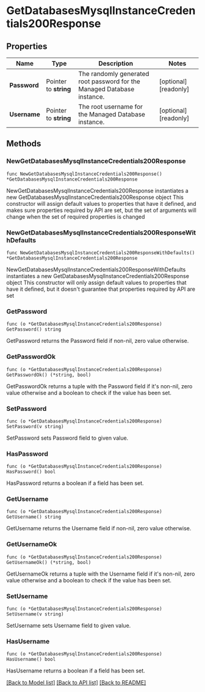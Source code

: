 # GetDatabasesMysqlInstanceCredentials200Response

## Properties

Name | Type | Description | Notes
------------ | ------------- | ------------- | -------------
**Password** | Pointer to **string** | The randomly generated root password for the Managed Database instance. | [optional] [readonly] 
**Username** | Pointer to **string** | The root username for the Managed Database instance. | [optional] [readonly] 

## Methods

### NewGetDatabasesMysqlInstanceCredentials200Response

`func NewGetDatabasesMysqlInstanceCredentials200Response() *GetDatabasesMysqlInstanceCredentials200Response`

NewGetDatabasesMysqlInstanceCredentials200Response instantiates a new GetDatabasesMysqlInstanceCredentials200Response object
This constructor will assign default values to properties that have it defined,
and makes sure properties required by API are set, but the set of arguments
will change when the set of required properties is changed

### NewGetDatabasesMysqlInstanceCredentials200ResponseWithDefaults

`func NewGetDatabasesMysqlInstanceCredentials200ResponseWithDefaults() *GetDatabasesMysqlInstanceCredentials200Response`

NewGetDatabasesMysqlInstanceCredentials200ResponseWithDefaults instantiates a new GetDatabasesMysqlInstanceCredentials200Response object
This constructor will only assign default values to properties that have it defined,
but it doesn't guarantee that properties required by API are set

### GetPassword

`func (o *GetDatabasesMysqlInstanceCredentials200Response) GetPassword() string`

GetPassword returns the Password field if non-nil, zero value otherwise.

### GetPasswordOk

`func (o *GetDatabasesMysqlInstanceCredentials200Response) GetPasswordOk() (*string, bool)`

GetPasswordOk returns a tuple with the Password field if it's non-nil, zero value otherwise
and a boolean to check if the value has been set.

### SetPassword

`func (o *GetDatabasesMysqlInstanceCredentials200Response) SetPassword(v string)`

SetPassword sets Password field to given value.

### HasPassword

`func (o *GetDatabasesMysqlInstanceCredentials200Response) HasPassword() bool`

HasPassword returns a boolean if a field has been set.

### GetUsername

`func (o *GetDatabasesMysqlInstanceCredentials200Response) GetUsername() string`

GetUsername returns the Username field if non-nil, zero value otherwise.

### GetUsernameOk

`func (o *GetDatabasesMysqlInstanceCredentials200Response) GetUsernameOk() (*string, bool)`

GetUsernameOk returns a tuple with the Username field if it's non-nil, zero value otherwise
and a boolean to check if the value has been set.

### SetUsername

`func (o *GetDatabasesMysqlInstanceCredentials200Response) SetUsername(v string)`

SetUsername sets Username field to given value.

### HasUsername

`func (o *GetDatabasesMysqlInstanceCredentials200Response) HasUsername() bool`

HasUsername returns a boolean if a field has been set.


[[Back to Model list]](../README.md#documentation-for-models) [[Back to API list]](../README.md#documentation-for-api-endpoints) [[Back to README]](../README.md)


